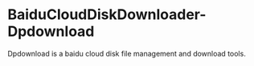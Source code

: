 # BaiduCloudDiskDownloader-Dpdownload
Dpdownload is a baidu cloud disk file management and download tools.
